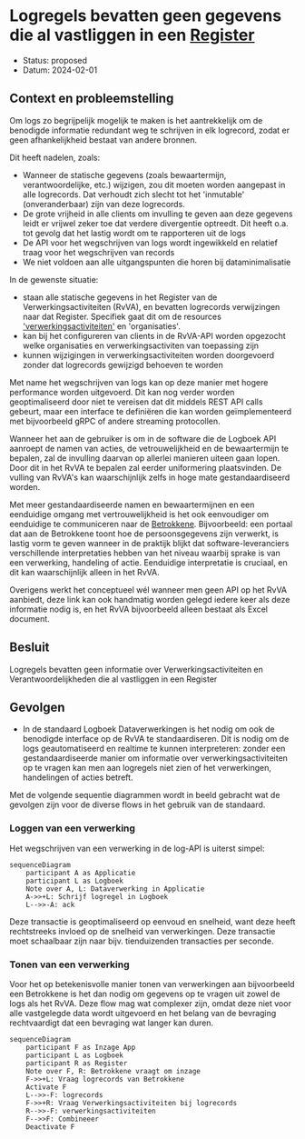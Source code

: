 # Logregels bevatten geen gegevens die al vastliggen in een [Register](https://logius-standaarden.github.io/logboek-dataverwerkingen/#dfn-registers)

- Status: proposed
- Datum: 2024-02-01

## Context en probleemstelling

Om logs zo begrijpelijk mogelijk te maken is het aantrekkelijk om de benodigde informatie redundant weg te schrijven in elk logrecord, zodat er geen afhankelijkheid bestaat van andere bronnen.

Dit heeft nadelen, zoals:

- Wanneer de statische gegevens (zoals bewaartermijn, verantwoordelijke, etc.) wijzigen, zou dit moeten worden aangepast in alle logrecords. Dat verhoudt zich slecht tot het 'inmutable' (onveranderbaar) zijn van deze logrecords.
- De grote vrijheid in alle clients om invulling te geven aan deze gegevens leidt er vrijwel zeker toe dat verdere divergentie optreedt. Dit heeft o.a. tot gevolg dat het lastig wordt om te rapporteren uit de logs
- De API voor het wegschrijven van logs wordt ingewikkeld en relatief traag voor het wegschrijven van records
- We niet voldoen aan alle uitgangspunten die horen bij dataminimalisatie

In de gewenste situatie:

- staan alle statische gegevens in het Register van de Verwerkingsactiviteiten (RvVA), en bevatten logrecords verwijzingen naar dat Register. Specifiek gaat dit om de resources ['verwerkingsactiviteiten'](https://logius-standaarden.github.io/logboek-dataverwerkingen/#dfn-verwerkingsactiviteiten) en 'organisaties'.
- kan bij het configureren van clients in de RvVA-API worden opgezocht welke organisaties en verwerkingsactiviten van toepassing zijn
- kunnen wijzigingen in verwerkingsactiviteiten worden doorgevoerd zonder dat logrecords gewijzigd behoeven te worden

Met name het wegschrijven van logs kan op deze manier met hogere performance worden uitgevoerd. Dit kan nog verder worden geoptimaliseerd door niet te vereisen dat dit middels REST API calls gebeurt, maar een interface te definiëren die kan worden geïmplementeerd met bijvoorbeeld gRPC of andere streaming protocollen.

Wanneer het aan de gebruiker is om in de software die de Logboek API aanroept de namen van acties, de vetrouwelijkheid en de bewaartermijn te bepalen, zal de invulling daarvan op allerlei manieren uiteen gaan lopen. Door dit in het RvVA te bepalen zal eerder uniformering plaatsvinden. De vulling van RvVA's kan waarschijnlijk zelfs in hoge mate gestandaardiseerd worden.

Met meer gestandaardiseerde namen en bewaartermijnen en een eenduidige omgang met vertrouwelijkheid is het ook eenvoudiger om eenduidige te communiceren naar de [Betrokkene](https://logius-standaarden.github.io/logboek-dataverwerkingen/#dfn-betrokkenen). Bijvoorbeeld: een portaal dat aan de Betrokkene toont hoe de persoonsgegevens zijn verwerkt, is lastig vorm te geven wanneer in de praktijk blijkt dat software-leveranciers verschillende interpretaties hebben van het niveau waarbij sprake is van een verwerking, handeling of actie. Eenduidige interpretatie is cruciaal, en dit kan waarschijnlijk alleen in het RvVA.

Overigens werkt het conceptueel wél wanneer men geen API op het RvVA aanbiedt, deze link kan ook handmatig worden gelegd iedere keer als deze informatie nodig is, en het RvVA bijvoorbeeld alleen bestaat als Excel document.

## Besluit

Logregels bevatten geen informatie over Verwerkingsactiviteiten en Verantwoordelijkheden die al vastliggen in een Register

## Gevolgen

- In de standaard Logboek Dataverwerkingen is het nodig om ook de benodigde interface op de RvVA te standaardiseren. Dit is nodig om de logs geautomatiseerd en realtime te kunnen interpreteren: zonder een gestandaardiseerde manier om informatie over verwerkingsactiviteiten op te vragen kan men aan logregels niet zien of het verwerkingen, handelingen of acties betreft.

Met de volgende sequentie diagrammen wordt in beeld gebracht wat de gevolgen zijn voor de diverse flows in het gebruik van de standaard.

### Loggen van een verwerking

Het wegschrijven van een verwerking in de log-API is uiterst simpel:

```mermaid
sequenceDiagram
    participant A as Applicatie
    participant L as Logboek
    Note over A, L: Dataverwerking in Applicatie
    A->>+L: Schrijf logregel in Logboek
    L-->>-A: ack
```

Deze transactie is geoptimaliseerd op eenvoud en snelheid, want deze heeft rechtstreeks invloed op de snelheid van verwerkingen. Deze transactie moet schaalbaar zijn naar bijv. tienduizenden transacties per seconde.

### Tonen van een verwerking

Voor het op betekenisvolle manier tonen van verwerkingen aan bijvoorbeeld een Betrokkene is het dan nodig om gegevens op te vragen uit zowel de logs als het RvVA. Deze flow mag wat complexer zijn, omdat deze niet voor alle vastgelegde data wordt uitgevoerd en het belang van de bevraging rechtvaardigt dat een bevraging wat langer kan duren.

```mermaid
sequenceDiagram
    participant F as Inzage App
    participant L as Logboek
    participant R as Register
    Note over F, R: Betrokkene vraagt om inzage
    F->>+L: Vraag logrecords van Betrokkene
    Activate F
    L-->>-F: logrecords
    F->>+R: Vraag Verwerkingsactiviteiten bij logrecords
    R-->>-F: verwerkingsactiviteiten
    F-->>F: Combineeer
    Deactivate F
```
